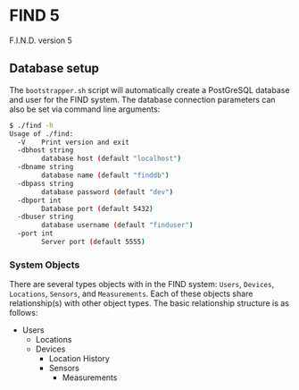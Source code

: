 # FIND 5
F.I.N.D. version 5

## Database setup
The `bootstrapper.sh` script will automatically create a PostGreSQL database and user for the FIND system. The database connection parameters can also be set via command line arguments:

```bash
$ ./find -h
Usage of ./find:
  -V	Print version and exit
  -dbhost string
    	database host (default "localhost")
  -dbname string
    	database name (default "finddb")
  -dbpass string
    	database password (default "dev")
  -dbport int
    	Database port (default 5432)
  -dbuser string
    	database username (default "finduser")
  -port int
    	Server port (default 5555)
```

### System Objects
There are several types objects with in the FIND system: `Users`, `Devices`, `Locations`, `Sensors`, and `Measurements`. Each of these objects share relationship(s) with other object types. The basic relationship structure is as follows:

 - Users
   - Locations
   - Devices
     - Location History
     - Sensors
       - Measurements
